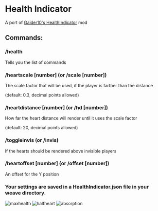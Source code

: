 # Health Indicator
A port of [Gaider10's HealthIndicator](https://modrinth.com/mod/playerhealthindicators) mod

## Commands: 

### /health 

Tells you the list of commands

### /heartscale [number] (or /scale [number])

The scale factor that will be used, if the player is farther than the distance

(default: 0.3, decimal points allowed)

### /heartdistance [number] (or /hd [number])

How far the heart distance will render until it uses the scale factor

(default: 20, decimal points allowed)

### /toggleinvis (or /invis)

If the hearts should be rendered above invisible players

### /heartoffset [number] (or /offset [number]) 

An offset for the Y position

### Your settings are saved in a HealthIndicator.json file in your weave directory. 

![maxhealth](https://github.com/svxf/HealthIndicator/assets/60079016/cce4a058-0d7c-4b4d-85e2-7edbbe0419d0)
![halfheart](https://github.com/svxf/HealthIndicator/assets/60079016/d1099885-7b74-4bef-8b48-dda622bbeec7)
![absorption](https://github.com/svxf/HealthIndicator/assets/60079016/f8d35d4c-b8a8-40c8-82d2-18ed68f853ed)
